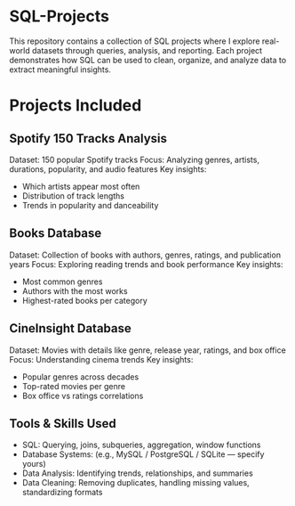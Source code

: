 # SQL-Projects

This repository contains a collection of SQL projects where I explore real-world datasets through queries, analysis, and reporting. Each project demonstrates how SQL can be used to clean, organize, and analyze data to extract meaningful insights.

# Projects Included
## Spotify 150 Tracks Analysis
Dataset: 150 popular Spotify tracks
Focus: Analyzing genres, artists, durations, popularity, and audio features
Key insights:
- Which artists appear most often
- Distribution of track lengths
- Trends in popularity and danceability

## Books Database
Dataset: Collection of books with authors, genres, ratings, and publication years
Focus: Exploring reading trends and book performance
Key insights:
- Most common genres
- Authors with the most works
- Highest-rated books per category

## CineInsight Database
Dataset: Movies with details like genre, release year, ratings, and box office
Focus: Understanding cinema trends
Key insights:
- Popular genres across decades
- Top-rated movies per genre
- Box office vs ratings correlations

## Tools & Skills Used

- SQL: Querying, joins, subqueries, aggregation, window functions
- Database Systems: (e.g., MySQL / PostgreSQL / SQLite — specify yours)
- Data Analysis: Identifying trends, relationships, and summaries
- Data Cleaning: Removing duplicates, handling missing values, standardizing formats
